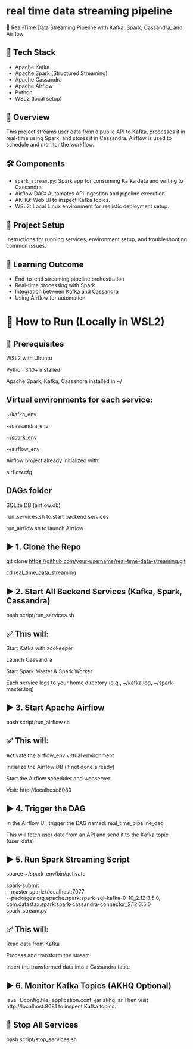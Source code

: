 # real time data streaming pipeline
 🚀 Real-Time Data Streaming Pipeline with Kafka, Spark, Cassandra, and Airflow
## 🔧 Tech Stack
- Apache Kafka
- Apache Spark (Structured Streaming)
- Apache Cassandra
- Apache Airflow
- Python
- WSL2 (local setup)

## 📌 Overview
This project streams user data from a public API to Kafka, processes it in real-time using Spark, and stores it in Cassandra. Airflow is used to schedule and monitor the workflow.

## 🛠️ Components
- `spark_stream.py`: Spark app for consuming Kafka data and writing to Cassandra.
- Airflow DAG: Automates API ingestion and pipeline execution.
- AKHQ: Web UI to inspect Kafka topics.
- WSL2: Local Linux environment for realistic deployment setup.

## 📂 Project Setup
Instructions for running services, environment setup, and troubleshooting common issues.

## 🧠 Learning Outcome
- End-to-end streaming pipeline orchestration
- Real-time processing with Spark
- Integration between Kafka and Cassandra
- Using Airflow for automation

# 🧪 How to Run (Locally in WSL2)
## 🔧 Prerequisites
 WSL2 with Ubuntu

 Python 3.10+ installed

 Apache Spark, Kafka, Cassandra installed in ~/

 ## Virtual environments for each service:

~/kafka_env

~/cassandra_env

~/spark_env

~/airflow_env

 Airflow project already initialized with:

airflow.cfg

## DAGs folder

SQLite DB (airflow.db)

 run_services.sh to start backend services

 run_airflow.sh to launch Airflow

## ▶️ 1. Clone the Repo

git clone https://github.com/your-username/real-time-data-streaming.git

cd real_time_data_streaming
## ▶️ 2. Start All Backend Services (Kafka, Spark, Cassandra)

bash script/run_services.sh

## ✅ This will:

Start Kafka with zookeeper

Launch Cassandra

Start Spark Master & Spark Worker

Each service logs to your home directory (e.g., ~/kafka.log, ~/spark-master.log)

## ▶️ 3. Start Apache Airflow
bash script/run_airflow.sh
## ✅ This will:

Activate the airflow_env virtual environment

Initialize the Airflow DB (if not done already)

Start the Airflow scheduler and webserver

Visit: http://localhost:8080

## ▶️ 4. Trigger the DAG
In the Airflow UI, trigger the DAG named: real_time_pipeline_dag

This will fetch user data from an API and send it to the Kafka topic (user_data)

## ▶️ 5. Run Spark Streaming Script
source ~/spark_env/bin/activate

spark-submit \
  --master spark://localhost:7077 \
  --packages org.apache.spark:spark-sql-kafka-0-10_2.12:3.5.0,\
              com.datastax.spark:spark-cassandra-connector_2.12:3.5.0 \
  spark_stream.py
## ✅ This will:

Read data from Kafka

Process and transform the stream

Insert the transformed data into a Cassandra table

## ▶️ 6. Monitor Kafka Topics (AKHQ Optional)
java -Dconfig.file=application.conf -jar akhq.jar
Then visit http://localhost:8081 to inspect Kafka topics.

## 🧼 Stop All Services
bash script/stop_services.sh
